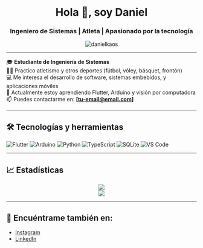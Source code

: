 <h1 align="center">Hola 👋, soy Daniel</h1>
<h3 align="center">Ingeniero de Sistemas | Atleta | Apasionado por la tecnología</h3>

<p align="center">
  <img src="https://komarev.com/ghpvc/?username=danielkaos&label=Profile%20views&color=0e75b6&style=flat" alt="danielkaos" />
</p>

---

🎓 **Estudiante de Ingeniería de Sistemas**  
🏃‍♂️ Practico atletismo y otros deportes (fútbol, vóley, básquet, frontón)  
💻 Me interesa el desarrollo de software, sistemas embebidos, y aplicaciones móviles  
🧠 Actualmente estoy aprendiendo Flutter, Arduino y visión por computadora  
📫 Puedes contactarme en: **[tu-email@email.com]**

---

## 🛠️ Tecnologías y herramientas

![Flutter](https://img.shields.io/badge/-Flutter-02569B?style=flat&logo=flutter&logoColor=white)
![Arduino](https://img.shields.io/badge/-Arduino-00979D?style=flat&logo=arduino&logoColor=white)
![Python](https://img.shields.io/badge/-Python-3776AB?style=flat&logo=python&logoColor=white)
![TypeScript](https://img.shields.io/badge/-TypeScript-3178C6?style=flat&logo=typescript&logoColor=white)
![SQLite](https://img.shields.io/badge/-SQLite-003B57?style=flat&logo=sqlite&logoColor=white)
![VS Code](https://img.shields.io/badge/-VS%20Code-007ACC?style=flat&logo=visual-studio-code)

---

## 📈 Estadísticas

<p align="center">
  <img src="https://github-readme-stats.vercel.app/api?username=danielkaos&show_icons=true&theme=tokyonight" />
  <br />
  <img src="https://github-readme-stats.vercel.app/api/top-langs/?username=danielkaos&layout=compact&theme=tokyonight" />
</p>

---

## 🔗 Encuéntrame también en:

- [Instagram](https://instagram.com/dani_el_kaos)
- [LinkedIn](https://linkedin.com/in/tu-perfil)

<!--
**Daniel580-U/Daniel580-U** is a ✨ _special_ ✨ repository because its `README.md` (this file) appears on your GitHub profile.

Here are some ideas to get you started:

- 🔭 I’m currently working on ...
- 🌱 I’m currently learning ...
- 👯 I’m looking to collaborate on ...
- 🤔 I’m looking for help with ...
- 💬 Ask me about ...
- 📫 How to reach me: ...
- 😄 Pronouns: ...
- ⚡ Fun fact: ...
-->
